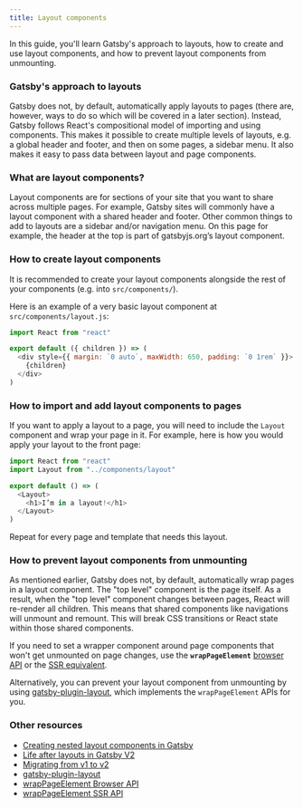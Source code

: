 ```yaml
---
title: Layout components
---
```


In this guide, you'll learn Gatsby's approach to layouts, how to create and use layout components, and how to prevent layout components from unmounting.

### Gatsby's approach to layouts

Gatsby does not, by default, automatically apply layouts to pages (there are, however, ways to do so which will be covered in a later section). Instead, Gatsby follows React's compositional model of importing and using components. This makes it possible to create multiple levels of layouts, e.g. a global header and footer, and then on some pages, a sidebar menu. It also makes it easy to pass data between layout and page components.

### What are layout components?

Layout components are for sections of your site that you want to share across multiple pages. For example, Gatsby sites will commonly have a layout component with a shared header and footer. Other common things to add to layouts are a sidebar and/or navigation menu. On this page for example, the header at the top is part of gatsbyjs.org’s layout component.

### How to create layout components

It is recommended to create your layout components alongside the rest of your components (e.g. into `src/components/`).

Here is an example of a very basic layout component at `src/components/layout.js`:

```jsx:title=src/components/layout.js
import React from "react"

export default ({ children }) => (
  <div style={{ margin: `0 auto`, maxWidth: 650, padding: `0 1rem` }}>
    {children}
  </div>
)
```

### How to import and add layout components to pages

If you want to apply a layout to a page, you will need to include the `Layout` component and wrap your page in it. For example, here is how you would apply your layout to the front page:

```jsx{2,5,7}:title=src/pages/index.js
import React from "react"
import Layout from "../components/layout"

export default () => (
  <Layout>
    <h1>I’m in a layout!</h1>
  </Layout>
)
```

Repeat for every page and template that needs this layout.

### How to prevent layout components from unmounting

As mentioned earlier, Gatsby does not, by default, automatically wrap pages in a layout component. The "top level" component is the page itself. As a result, when the "top level" component changes between pages, React will re-render all children. This means that shared components like navigations will unmount and remount. This will break CSS transitions or React state within those shared components.

If you need to set a wrapper component around page components that won't get unmounted on page changes, use the **`wrapPageElement`** [browser API](https://www.gatsbyjs.org/docs/browser-apis/#wrapPageElement) or the [SSR equivalent](https://www.gatsbyjs.org/docs/ssr-apis/#wrapPageElement).

Alternatively, you can prevent your layout component from unmounting by using [gatsby-plugin-layout](https://www.gatsbyjs.org/packages/gatsby-plugin-layout/), which implements the `wrapPageElement` APIs for you.

### Other resources

- [Creating nested layout components in Gatsby](https://www.gatsbyjs.org/tutorial/part-three/)
- [Life after layouts in Gatsby V2](https://www.gatsbyjs.org/blog/2018-06-08-life-after-layouts/)
- [Migrating from v1 to v2](https://www.gatsbyjs.org/docs/migrating-from-v1-to-v2/#remove-or-refactor-layout-components)
- [gatsby-plugin-layout](https://www.gatsbyjs.org/packages/gatsby-plugin-layout/)
- [wrapPageElement Browser API](https://www.gatsbyjs.org/docs/browser-apis/#wrapPageElement)
- [wrapPageElement SSR API](https://www.gatsbyjs.org/docs/ssr-apis/#wrapPageElement)
